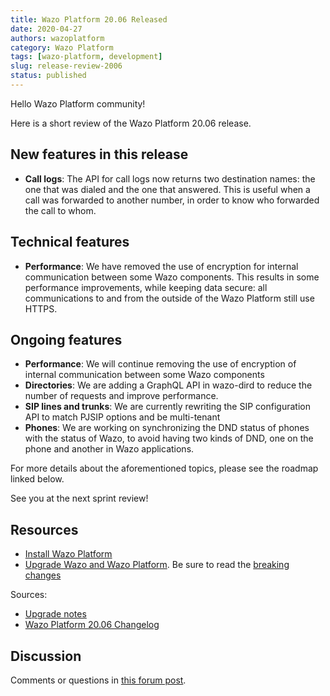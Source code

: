 ```yaml
---
title: Wazo Platform 20.06 Released
date: 2020-04-27
authors: wazoplatform
category: Wazo Platform
tags: [wazo-platform, development]
slug: release-review-2006
status: published
---
```


Hello Wazo Platform community!

Here is a short review of the Wazo Platform 20.06 release.

## New features in this release

- **Call logs**: The API for call logs now returns two destination names: the one that was dialed and the one that answered. This is useful when a call was forwarded to another number, in order to know who forwarded the call to whom.

## Technical features

- **Performance**: We have removed the use of encryption for internal communication between some Wazo components. This results in some performance improvements, while keeping data secure: all communications to and from the outside of the Wazo Platform still use HTTPS.

## Ongoing features

- **Performance**: We will continue removing the use of encryption of internal communication between some Wazo components
- **Directories**: We are adding a GraphQL API in wazo-dird to reduce the number of requests and improve performance.
- **SIP lines and trunks**: We are currently rewriting the SIP configuration API to match PJSIP options and be multi-tenant
- **Phones**: We are working on synchronizing the DND status of phones with the status of Wazo, to avoid having two kinds of DND, one on the phone and another in Wazo applications.

For more details about the aforementioned topics, please see the roadmap linked below.

See you at the next sprint review!

<!-- truncate -->

## Resources

- [Install Wazo Platform](/uc-doc/installation)
- [Upgrade Wazo and Wazo Platform](/uc-doc/upgrade/). Be sure to read the [breaking changes](/uc-doc/upgrade/upgrade_notes#20-06)

Sources:

- [Upgrade notes](/uc-doc/upgrade/upgrade_notes#20-06)
- [Wazo Platform 20.06 Changelog](https://wazo-dev.atlassian.net/issues/?jql=project%3DWAZO%20AND%20fixVersion%3D20.06)

## Discussion

Comments or questions in [this forum post](https://wazo-platform.discourse.group/t/blog-wazo-platform-20-06-released).
